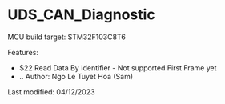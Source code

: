 # UDS_CAN_Diagnostic

MCU build target: STM32F103C8T6

Features:
- $22 Read Data By Identifier - Not supported First Frame yet
- ..
Author: Ngo Le Tuyet Hoa (Sam)

Last modified: 04/12/2023
